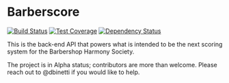 # Barberscore

[![Build Status](https://semaphoreci.com/api/v1/dbinetti/barberscore-django/branches/master/shields_badge.svg?style=flat-square)](https://semaphoreci.com/dbinetti/barberscore-django)
[![Test Coverage](https://codeclimate.com/github/dbinetti/barberscore-django/badges/coverage.svg?style=flat-square)](https://codeclimate.com/github/dbinetti/barberscore-django/coverage)
[![Dependency Status](https://www.versioneye.com/user/projects/589ea5d10f3d4f003ce97d91/badge.svg?style=flat)](https://www.versioneye.com/user/projects/589ea5d10f3d4f003ce97d91)


This is the back-end API that powers what is intended to be the next scoring system for the Barbershop Harmony Society.

The project is in Alpha status; contributors are more than welcome.  Please reach out to @dbinetti if you would like to help.
